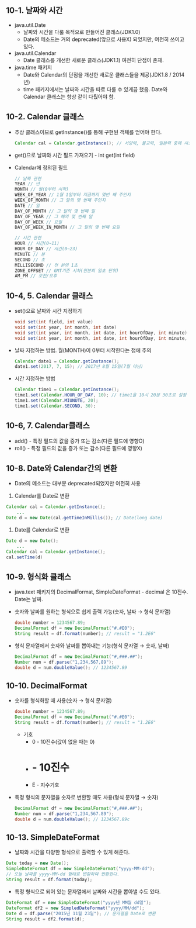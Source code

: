 ## 10-1. 날짜와 시간

- java.util.Date
    - 날짜와 시간을 다룰 목적으로 만들어진 클래스(JDK1.0)
    - Date의 메소드는 거의 deprecated(앞으로 사용X) 되었지만, 여전히 쓰이고 있다.
- java.util.Calendar
    - Date 클래스를 개선한 새로운 클래스(JDK1.1) 여전히 단점이 존재.
- java.time 패키지
    - Date와 Calendar의 단점을 개선한 새로운 클래스들을 제공(JDK1.8 / 2014년)
    - time 패키지에서는 날짜와 시간을 따로 다룰 수 있게끔 했음. Date와 Calendar 클래스는 항상 같이 다뤘어야 함.
    

## 10-2. Calendar 클래스

- 추상 클래스이므로 getInstance()를 통해 구현된 객체를 얻어야 한다.
    
    ```java
    Calendar cal = Calendar.getInstance(); // 서양력, 불교력, 일본력 중에 시스템을 확인해서 하나의 객체를 돌려줌.
    ```
    

- get()으로 날짜와 시간 필드 가져오기 - int get(int field)
- Calendar에 정의된 필드
    
    ```java
    // 날짜 관련
    YEAR // 년
    MONTH // 월(0부터 시작)
    WEEK_OF_YEAR // 1월 1일부터 지금까지 몇번 째 주인지
    WEEK_OF_MONTH // 그 달의 몇 번째 주인지
    DATE // 일
    DAY_OF_MONTH // 그 달의 몇 번째 일
    DAY_OF_YEAR // 그 해의 몇 번째 일
    DAY_OF_WEEK // 요일
    DAY_OF_WEEK_IN_MONTH // 그 달의 몇 번째 요일
    
    // 시간 관련
    HOUR // 시간(0~11)
    HOUR_OF_DAY // 시간(0~23)
    MINUTE // 분
    SECOND // 초
    MILLISECOND // 천 분의 1초
    ZONE_OFFSET // GMT기준 시차(천분의 일초 단위)
    AM_PM // 오전/오후
    ```

## 10-4, 5. Calendar 클래스

- set()으로 날짜와 시간 지정하기
    
    ```java
    void set(int field, int value)
    void set(int year, int month, int date)
    void set(int year, int month, int date, int hourOfDay, int minute)
    void set(int year, int month, int date, int hourOfDay, int minute, int second)
    ```
    

- 날짜 지정하는 방법. 월(MONTH)이 0부터 시작한다는 점에 주의
    
    ```java
    Calendar date1 = Calendar.getInstance();
    date1.set(2017, 7, 15); // 2017년 8월 15일(7월 아님)
    ```
    
- 시간 지정하는 방법
    
    ```java
    Calendar time1 = Calendar.getInstance();
    time1.set(Calendar.HOUR_OF_DAY, 10); // time1을 10시 20분 30초로 설정
    time1.set(Calendar.MIUNUTE, 20);
    time1.set(Calendar.SECOND, 30);
    ```

## 10-6, 7. Calendar클래스

- add() - 특정 필드의 값을 증가 또는 감소(다른 필드에 영향O)
- roll() - 특정 필드의 값을 증가 또는 감소(다른 필드에 영향X)

## 10-8. Date와 Calendar간의 변환

- Date의 메소드는 대부분 deprecated되었지만 여전히 사용
1. Calendar를 Date로 변환

```java
Calendar cal = Calendar.getInstance();
	...
Date d = new Date(cal.getTimeInMillis()); // Date(long date)
```

1. Date를 Calendar로 변환

```java
Date d = new Date();
	...
Calendar cal = Calendar.getInstance();
cal.setTime(d)
```

## 10-9. 형식화 클래스

- java.text 패키지의 DecimalFormat, SimpleDateFormat - decimal 은 10진수. Date는 날짜.
- 숫자와 날짜를 원하는 형식으로 쉽게 출력 가능(숫자, 날짜 → 형식 문자열)
    
    ```java
    double number = 1234567.89;
    DecimalFormat df = new DecimalFormat("#.#E0");
    String result = df.format(number); // result = "1.2E6"
    ```
    
- 형식 문자열에서 숫자와 날짜를 뽑아내는 기능(형식 문자열 → 숫자, 날짜)
    
    ```java
    DecimalFormat df = new DecimalFormat("#,###.##");
    Number num = df.parse("1,234,567,89");
    double d = num.doubleValue(); // 1234567.89
    ```
    

## 10-10. DecimalFormat

- 숫자를 형식화할 때 사용(숫자 → 형식 문자열)
    
    ```java
    double number = 1234567.89;
    DecimalFormat df = new DecimalFormat("#.#E0");
    String result = df.format(number); // result = "1.2E6"
    ```
    
    - 기호
        - 0 - 10진수(값이 없을 때는 0)
        - # - 10진수
        - E - 지수기호
- 특정 형식의 문자열을 숫자로 변환할 때도 사용(형식 문자열 → 숫자)
    
    ```java
    DecimalFormat df = new DecimalFormat("#,###.##");
    Number num = df.parse("1,234,567.89");
    double d = num.doubleValue(); // 1234567.89c 
    ```

## 10-13. SimpleDateFormat

- 날짜와 시간을 다양한 형식으로 출력할 수 있게 해준다.

```java
Date today = new Date();
SimpleDateFormat df = new SimpleDateFormat("yyyy-MM-dd");
// 오늘 날짜를 yyyy-MM-dd 형태로 변환하여 반환한다.
String result = df.format(today);
```

- 특정 형식으로 되어 있는 문자열에서 날짜와 시간을 뽑아낼 수도 있다.

```java
DateFormat df = new SimpleDateFormat("yyyy년 MM월 dd일");
DateFormat df2 = new SimpledDateFormat("yyyy/MM/dd");
Date d = df.parse("2015년 11월 23일"); // 문자열을 Date로 변환
String result = df2.format(d);
```
